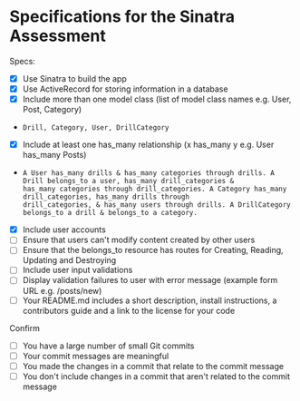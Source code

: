 # Specifications for the Sinatra Assessment

Specs:
- [x] Use Sinatra to build the app
- [x] Use ActiveRecord for storing information in a database
- [x] Include more than one model class (list of model class names e.g. User, Post, Category)
-     Drill, Category, User, DrillCategory
- [x] Include at least one has_many relationship (x has_many y e.g. User has_many Posts)
-     A User has_many drills & has_many categories through drills. A Drill belongs_to a user, has_many drill_categories &
      has_many categories through drill_categories. A Category has_many drill_categories, has_many drills through
      drill_categories, & has_many users through drills. A DrillCategory belongs_to a drill & belongs_to a category. 
- [x] Include user accounts
- [ ] Ensure that users can't modify content created by other users
- [ ] Ensure that the belongs_to resource has routes for Creating, Reading, Updating and Destroying
- [ ] Include user input validations
- [ ] Display validation failures to user with error message (example form URL e.g. /posts/new)
- [ ] Your README.md includes a short description, install instructions, a contributors guide and a link to the license for your code

Confirm
- [ ] You have a large number of small Git commits
- [ ] Your commit messages are meaningful
- [ ] You made the changes in a commit that relate to the commit message
- [ ] You don't include changes in a commit that aren't related to the commit message
